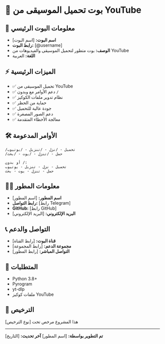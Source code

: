 # 🎵 **بوت تحميل الموسيقى من YouTube**

## 📱 **معلومات البوت الرئيسي**
- **اسم البوت:** [اسم البوت]
- **رابط البوت:** [@username]
- **الوصف:** بوت متطور لتحميل الموسيقى والفيديوهات من YouTube
- **اللغة:** العربية

## ⚡ **الميزات الرئيسية**
- ✅ تحميل الموسيقى من YouTube
- ✅ دعم الأوامر مع وبدون `/`
- ✅ نظام تدوير ملفات الكوكيز
- ✅ حماية من الحظر
- ✅ جودة عالية للتحميل
- ✅ دعم الصور المصغرة
- ✅ معالجة الأخطاء المتقدمة

## 🛠️ **الأوامر المدعومة**
```
/تحميل - /نزل - /تنزيل - /يوتيوب
/حمل - /تنزل - /يوت - /بحث

أو بدون /:
تحميل - نزل - تنزيل - يوتيوب
حمل - تنزل - يوت - بحث
```

## 👨‍💻 **معلومات المطور**
- **اسم المطور:** [اسم المطور]
- **رابط التواصل:** [رابط Telegram]
- **GitHub:** [رابط GitHub]
- **البريد الإلكتروني:** [البريد الإلكتروني]

## 📞 **التواصل والدعم**
- **قناة البوت:** [رابط القناة]
- **مجموعة الدعم:** [رابط المجموعة]
- **التواصل المباشر:** [رابط المطور]

## 🔧 **المتطلبات**
- Python 3.8+
- Pyrogram
- yt-dlp
- ملفات كوكيز YouTube

## 📄 **الترخيص**
هذا المشروع مرخص تحت [نوع الترخيص]

---
**تم التطوير بواسطة:** [اسم المطور]
**آخر تحديث:** [التاريخ]
